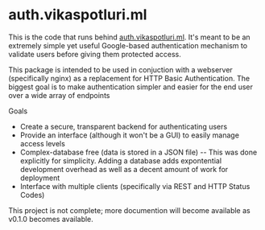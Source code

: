# auth.vikaspotluri.ml

This is the code that runs behind [auth.vikaspotluri.ml](https://auth.vikaspotluri.ml). It's meant to be an extremely simple yet useful Google-based authentication mechanism to validate users before giving them protected access.

This package is intended to be used in conjuction with a webserver (specifically nginx) as a replacement for HTTP Basic Authentication. The biggest goal is to make authentication simpler and easier for the end user over a wide array of endpoints

Goals
- Create a secure, transparent backend for authenticating users
- Provide an interface (although it won't be a GUI) to easily manage access levels
- Complex-database free (data is stored in a JSON file)
-- This was done explicitly for simplicity. Adding a database adds expontential development overhead as well as a decent amount of work for deployment
- Interface with multiple clients (specifically via REST and HTTP Status Codes)

This project is not complete; more documention will become available as v0.1.0 becomes available. 
